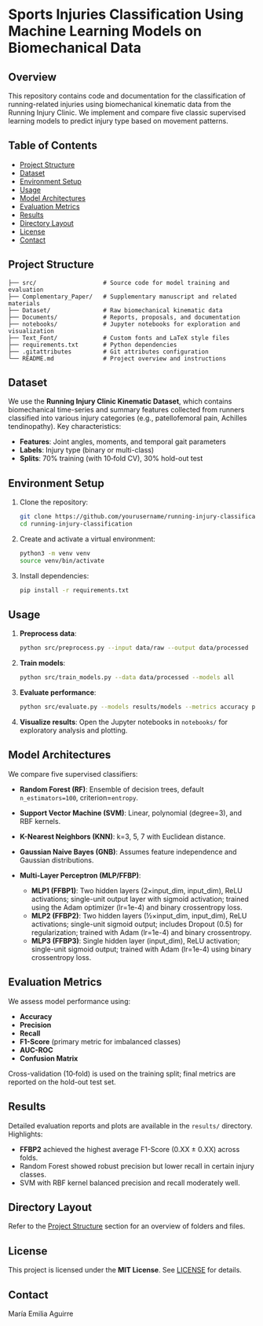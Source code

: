 # Sports Injuries Classification Using Machine Learning Models on Biomechanical Data

## Overview

This repository contains code and documentation for the classification of running-related injuries using biomechanical kinematic data from the Running Injury Clinic. We implement and compare five classic supervised learning models to predict injury type based on movement patterns.

## Table of Contents

* [Project Structure](#project-structure)
* [Dataset](#dataset)
* [Environment Setup](#environment-setup)
* [Usage](#usage)
* [Model Architectures](#model-architectures)
* [Evaluation Metrics](#evaluation-metrics)
* [Results](#results)
* [Directory Layout](#directory-layout)
* [License](#license)
* [Contact](#contact)
  
## Project Structure

```
├── src/                   # Source code for model training and evaluation
├── Complementary_Paper/   # Supplementary manuscript and related materials
├── Dataset/               # Raw biomechanical kinematic data
├── Documents/             # Reports, proposals, and documentation
├── notebooks/             # Jupyter notebooks for exploration and visualization
├── Text_Font/             # Custom fonts and LaTeX style files
├── requirements.txt       # Python dependencies
├── .gitattributes         # Git attributes configuration
└── README.md              # Project overview and instructions
```

## Dataset

We use the **Running Injury Clinic Kinematic Dataset**, which contains biomechanical time-series and summary features collected from runners classified into various injury categories (e.g., patellofemoral pain, Achilles tendinopathy). Key characteristics:

* **Features**: Joint angles, moments, and temporal gait parameters
* **Labels**: Injury type (binary or multi-class)
* **Splits**: 70% training (with 10‑fold CV), 30% hold-out test

## Environment Setup

1. Clone the repository:

   ```bash
   git clone https://github.com/yourusername/running-injury-classification.git
   cd running-injury-classification
   ```
2. Create and activate a virtual environment:

   ```bash
   python3 -m venv venv
   source venv/bin/activate
   ```
3. Install dependencies:

   ```bash
   pip install -r requirements.txt
   ```

## Usage

1. **Preprocess data**:

   ```bash
   python src/preprocess.py --input data/raw --output data/processed
   ```
2. **Train models**:

   ```bash
   python src/train_models.py --data data/processed --models all
   ```
3. **Evaluate performance**:

   ```bash
   python src/evaluate.py --models results/models --metrics accuracy precision recall f1 auc
   ```
4. **Visualize results**:
   Open the Jupyter notebooks in `notebooks/` for exploratory analysis and plotting.

## Model Architectures

We compare five supervised classifiers:

* **Random Forest (RF)**: Ensemble of decision trees, default `n_estimators=100`, criterion=`entropy`.
* **Support Vector Machine (SVM)**: Linear, polynomial (degree=3), and RBF kernels.
* **K-Nearest Neighbors (KNN)**: k=3, 5, 7 with Euclidean distance.
* **Gaussian Naive Bayes (GNB)**: Assumes feature independence and Gaussian distributions.
* **Multi-Layer Perceptron (MLP/FFBP)**:

  * **MLP1 (FFBP1)**: Two hidden layers (2×input\_dim, input\_dim), ReLU activations; single-unit output layer with sigmoid activation; trained using the Adam optimizer (lr=1e-4) and binary crossentropy loss.
  * **MLP2 (FFBP2)**: Two hidden layers (½×input\_dim, input\_dim), ReLU activations; single-unit sigmoid output; includes Dropout (0.5) for regularization; trained with Adam (lr=1e-4) and binary crossentropy.
  * **MLP3 (FFBP3)**: Single hidden layer (input\_dim), ReLU activation; single-unit sigmoid output; trained with Adam (lr=1e-4) using binary crossentropy loss.

## Evaluation Metrics

We assess model performance using:

* **Accuracy**
* **Precision**
* **Recall**
* **F1-Score** (primary metric for imbalanced classes)
* **AUC-ROC**
* **Confusion Matrix**

Cross-validation (10‑fold) is used on the training split; final metrics are reported on the hold-out test set.

## Results

Detailed evaluation reports and plots are available in the `results/` directory. Highlights:

* **FFBP2** achieved the highest average F1-Score (0.XX ± 0.XX) across folds.
* Random Forest showed robust precision but lower recall in certain injury classes.
* SVM with RBF kernel balanced precision and recall moderately well.

## Directory Layout

Refer to the [Project Structure](#project-structure) section for an overview of folders and files.

## License

This project is licensed under the **MIT License**. See [LICENSE](LICENSE) for details.

## Contact

María Emilia Aguirre 





